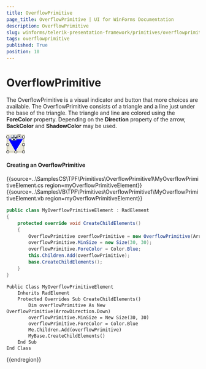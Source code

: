 ```yaml
---
title: OverflowPrimitive
page_title: OverflowPrimitive | UI for WinForms Documentation
description: OverflowPrimitive
slug: winforms/telerik-presentation-framework/primitives/overflowprimitive
tags: overflowprimitive
published: True
position: 10
---
```


# OverflowPrimitive

The OverflowPrimitive is a visual indicator and button that more choices are available. The OverflowPrimitive consists of a triangle and a line just under the base of the triangle. The triangle and line are colored using the __ForeColor__ property. Depending on the __Direction__ property of the arrow, __BackColor__ and __ShadowColor__ may be used.

![tpf-primitives-overflowprimitive 001](images/tpf-primitives-overflowprimitive001.png)

#### Creating an OverflowPrimitive

{{source=..\SamplesCS\TPF\Primitives\OverflowPrimitive1\MyOverflowPrimitiveElement.cs region=myOverflowPrimitiveElement}} 
{{source=..\SamplesVB\TPF\Primitives\OverflowPrimitive1\MyOverflowPrimitiveElement.vb region=myOverflowPrimitiveElement}} 

````C#
public class MyOverflowPrimitiveElement : RadElement
{
    protected override void CreateChildElements()
    {
        OverflowPrimitive overflowPrimitive = new OverflowPrimitive(ArrowDirection.Down);
        overflowPrimitive.MinSize = new Size(30, 30);
        overflowPrimitive.ForeColor = Color.Blue;
        this.Children.Add(overflowPrimitive);
        base.CreateChildElements();
    }
}

````
````VB.NET
Public Class MyOverflowPrimitiveElement
    Inherits RadElement
    Protected Overrides Sub CreateChildElements()
        Dim overflowPrimitive As New OverflowPrimitive(ArrowDirection.Down)
        overflowPrimitive.MinSize = New Size(30, 30)
        overflowPrimitive.ForeColor = Color.Blue
        Me.Children.Add(overflowPrimitive)
        MyBase.CreateChildElements()
    End Sub
End Class

````

{{endregion}}
